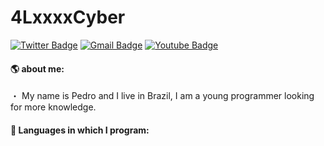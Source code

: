 # 4LxxxxCyber

[![Twitter Badge](https://img.shields.io/badge/-@4LxxxxCyber-6633cc?style=flat-square&labelColor=6633cc&logo=twitter&logoColor=white&link=https://twitter.com/4lxxxxcyber)](https://twitter.com/4lxxxxcyber)
[![Gmail Badge](https://img.shields.io/badge/-4lxxxxcyber@gmail.com-6633cc?style=flat-square&logo=Gmail&logoColor=white&link=mailto:4lxxxxcyber@gmail.com)](mailto:4lxxxxcyber@gmail.com)
[![Youtube Badge](https://img.shields.io/badge/-4lxxxxcyber-6633cc?style=flat-square&logo=Youtube&logoColor=white&link=mailto:4lxxxxcyber)](mailto:4lxxxxcyber)

#### 🌎 about me:

・ My name is Pedro and I live in Brazil, I am a young programmer looking for more knowledge.

#### 🌟 Languages in which I program:

